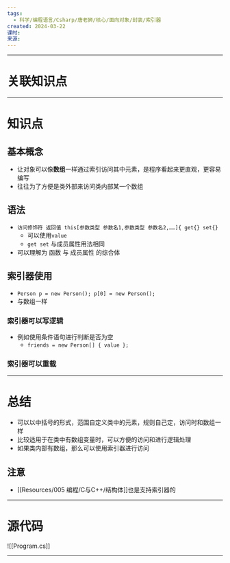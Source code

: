 ```yaml
---
tags:
  - 科学/编程语言/Csharp/唐老狮/核心/面向对象/封装/索引器
created: 2024-03-22
课时: 
来源:
---
```


---
# 关联知识点


---
# 知识点


## 基本概念

- 让对象可以像**数组**一样通过索引访问其中元素，是程序看起来更直观，更容易编写
- 往往为了方便是类外部来访问类内部某一个数组
## 语法

- `访问修饰符 返回值 this[参数类型 参数名1,参数类型 参数名2,……]{ get{} set{}`
	- 可以使用`value`
	- `get set` 与成员属性用法相同
- 可以理解为 函数 与 成员属性 的综合体
## 索引器使用

- `Person p = new Person(); p[0] = new Person();`
- 与数组一样
### 索引器可以写逻辑

- 例如使用条件语句进行判断是否为空
	- `friends = new Person[] { value };`
### 索引器可以重载




---
# 总结

- 可以以中括号的形式，范围自定义类中的元素，规则自己定，访问时和数组一样
- 比较适用于在类中有数组变量时，可以方便的访问和进行逻辑处理
- 如果类内部有数组，那么可以使用索引器进行访问
##  注意

- [[Resources/005 编程/C与C++/结构体]]也是支持索引器的
---
# 源代码

![[Program.cs]]

---


